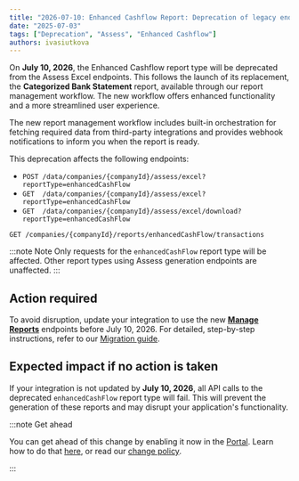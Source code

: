 ```yaml
---
title: "2026-07-10: Enhanced Cashflow Report: Deprecation of legacy endpoints"
date: "2025-07-03"
tags: ["Deprecation", "Assess", "Enhanced Cashflow"]
authors: ivasiutkova
---
```


On **July 10, 2026**, the Enhanced Cashflow report type will be deprecated from the Assess Excel endpoints. This follows the launch of its replacement, the **Categorized Bank Statement** report, available  through our report management workflow. The new workflow offers enhanced functionality and a more streamlined user experience.

<!--truncate-->

The new report management workflow includes built-in orchestration for fetching required data from third-party integrations and provides webhook notifications to inform you when the report is ready.

This deprecation affects the following endpoints:

- `POST /data/companies/{companyId}/assess/excel?reportType=enhancedCashFlow`
- `GET  /data/companies/{companyId}/assess/excel?reportType=enhancedCashFlow`
- `GET  /data/companies/{companyId}/assess/excel/download?reportType=enhancedCashFlow`

`GET /companies/{companyId}/reports/enhancedCashFlow/transactions`

:::note Note
Only requests for the `enhancedCashFlow` report type will be affected. Other report types using Assess generation endpoints are unaffected.
:::


## Action required

To avoid disruption, update your integration to use the new [**Manage Reports**](/lending-api#/operations/generate-report) endpoints before July 10, 2026. For detailed, step-by-step instructions, refer to our [Migration guide](https://docs.codat.io/lending/features/enhanced-cash-flow-migration).

## Expected impact if no action is taken

If your integration is not updated by **July 10, 2026**, all API calls to the deprecated `enhancedCashFlow` report type will fail. This will prevent the generation of these reports and may disrupt your application's functionality.


:::note Get ahead

You can get ahead of this change by enabling it now in the [Portal](https://app.codat.io/developers/api-deprecations). Learn how to do that [here](https://docs.codat.io/configure/portal/developers), or read our [change policy](https://docs.codat.io/using-the-api/change-policy).

:::
